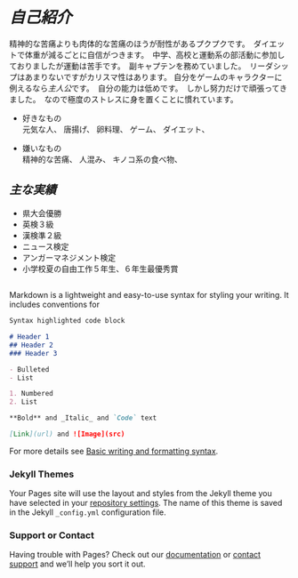 # *自己紹介*
精神的な苦痛よりも肉体的な苦痛のほうが耐性があるプクプクです。　ダイエットで体重が減るごとに自信がつきます。　中学、高校と運動系の部活動に参加しておりましたが運動は苦手です。　副キャプテンを務めていました。　リーダシップはあまりないですがカリスマ性はあります。  自分をゲームのキャラクターに例えるなら*主人公*です。　自分の能力は低めです。　しかし努力だけで頑張ってきました。　なので極度のストレスに身を置くことに慣れています。

- 好きなもの  
元気な人、
唐揚げ、
卵料理、
ゲーム、
ダイエット、

- 嫌いなもの  
精神的な苦痛、
人混み、
キノコ系の食べ物、



## *主な実績*  
* 県大会優勝   
* 英検３級   
* 漢検準２級   
* ニュース検定   
* アンガーマネジメント検定   
* 小学校夏の自由工作５年生、６年生最優秀賞  

## 

Markdown is a lightweight and easy-to-use syntax for styling your writing. It includes conventions for

```markdown
Syntax highlighted code block

# Header 1
## Header 2
### Header 3

- Bulleted
- List

1. Numbered
2. List

**Bold** and _Italic_ and `Code` text

[Link](url) and ![Image](src)
```

For more details see [Basic writing and formatting syntax](https://docs.github.com/en/github/writing-on-github/getting-started-with-writing-and-formatting-on-github/basic-writing-and-formatting-syntax).

### Jekyll Themes

Your Pages site will use the layout and styles from the Jekyll theme you have selected in your [repository settings](https://github.com/pukupuku560/20220422/settings/pages). The name of this theme is saved in the Jekyll `_config.yml` configuration file.

### Support or Contact

Having trouble with Pages? Check out our [documentation](https://docs.github.com/categories/github-pages-basics/) or [contact support](https://support.github.com/contact) and we’ll help you sort it out.
